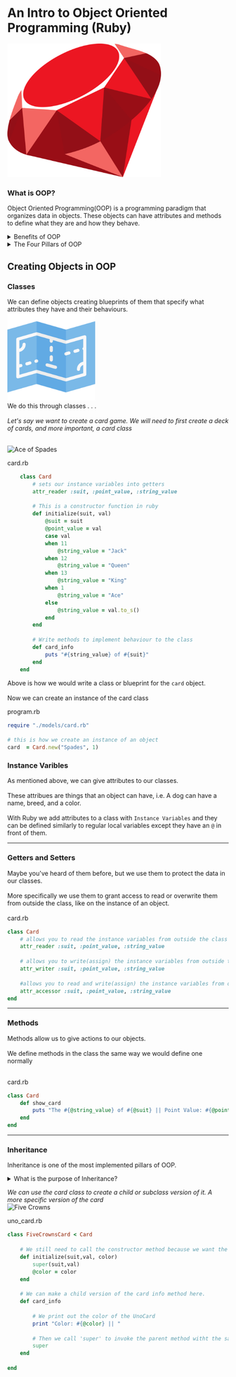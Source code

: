 # An Intro to Object Oriented Programming (Ruby)

<img src="https://github.com/adion81/ruby_lectures/blob/master/img/ruby.png" alt="Ruby" width="350px">

### What is OOP?

Object Oriented Programming(OOP) is a programming paradigm that organizes data in objects.  These objects can have attributes and methods to define what they are and how they behave.

<details>
    <summary>Benefits of OOP</summary>
    <ul>
        <li>Easy to collaborate</li>
        <li>Scalabity of your application</li>
        <li>Makes your code efficient and resuable</li>
    </ul>
</details>

<details>
    <summary>The Four Pillars of OOP</summary>
    <ul>
        <li>Encapsulation</li>
        <li>Abstraction</li>
        <li>Polymorphism</li>
        <li>Inheritance</li>
    </ul>
</details>

## Creating Objects in OOP

### Classes
We can define objects creating blueprints of them that specify what attributes they have and their behaviours.<br>
<img src="https://github.com/adion81/ruby_lectures/blob/master/img/blueprint.png" alt="Blue Print" width="200px">
<br>
We do this through classes . . .<br>
<br>
*Let's say we want to create a card game.  We will need to first create a deck of cards, and more important, a card class*<br>
<br>

<img src="https://github.com/adion81/ruby_lectures/blob/master/img/ace.png" alt="Ace of Spades" width="200px">

card.rb

```ruby
    class Card
        # sets our instance variables into getters
        attr_reader :suit, :point_value, :string_value

        # This is a constructor function in ruby
        def initialize(suit, val)
            @suit = suit
            @point_value = val
            case val
            when 11
                @string_value = "Jack"
            when 12
                @string_value = "Queen"
            when 13
                @string_value = "King"
            when 1
                @string_value = "Ace"
            else
                @string_value = val.to_s()
            end
        end

        # Write methods to implement behaviour to the class
        def card_info
            puts "#{string_value} of #{suit}"
        end
    end
```

Above is how we would write a class or blueprint for the `card` object.<br>
<br>
Now we can create an instance of the card class

program.rb

```ruby
require "./models/card.rb"

# this is how we create an instance of an object
card  = Card.new("Spades", 1)

```

 ### Instance Varibles

 As mentioned above, we can give attributes to our classes.<br>
 <br>
 These attribues are things that an object can have, i.e. A dog can have a name, breed, and a color.<br>
 <br>
 With Ruby we add attributes to a class with `Instance Variables` and they can be defined similarly to regular local variables except they have an `@` in front of them.
<hr>

### Getters and Setters
Maybe you've heard of them before, but we use them to protect the data in our classes.<br>
<br>
More specifically we use them to grant access to read or overwrite them from outside the class, like on the instance of an object.<br>
<br>
card.rb

```ruby
class Card
    # allows you to read the instance variables from outside the class
    attr_reader :suit, :point_value, :string_value

    # allows you to write(assign) the instance variables from outside the class
    attr_writer :suit, :point_value, :string_value

    #allows you to read and write(assign) the instance variables from outside the class
    attr_accessor :suit, :point_value, :string_value
end
```
<hr>

### Methods

Methods allow us to give actions to our objects.<br>
<br>
We define methods in the class the same way we would define one normally<br>
<br>

card.rb

```ruby
class Card
    def show_card
        puts "The #{@string_value} of #{@suit} || Point Value: #{@point_value}"
    end
end
```
<hr>

### Inheritance

Inheritance is one of the most implemented pillars of OOP.

<details>
    <summary>What is the purpose of Inheritance?</summary>
    <p>Inheritance allows us to pass down attributes and methods of a class down to child classes.  Just like a parent will pass down genes and behaviours to their children.</p>
</details>

*We can use the card class to create a child or subclass version of it.  A more specific version of the card*<br>
<img src="https://github.com/adion81/ruby_lectures/blob/master/img/five_crowns.png" alt="Five Crowns" width="200px">

uno_card.rb

```ruby
class FiveCrownsCard < Card

    # We still need to call the constructor method because we want the child class to have a color attribute.
    def initialize(suit,val, color)
        super(suit,val)
        @color = color
    end

    # We can make a child version of the card info method here.
    def card_info

        # We print out the color of the UnoCard
        print "Color: #{@color} || "

        # Then we call 'super' to invoke the parent method witht the same name!
        super
    end

end
```